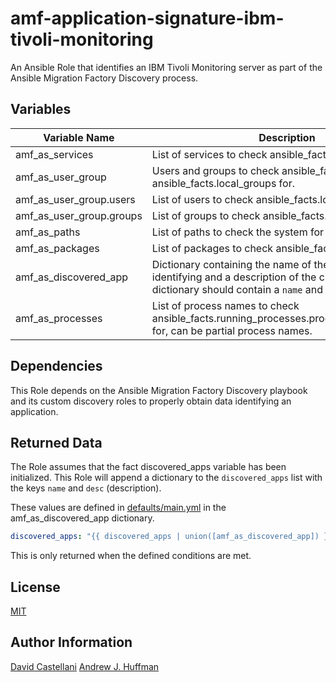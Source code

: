 # amf-application-signature-ibm-tivoli-monitoring
An Ansible Role that identifies an IBM Tivoli Monitoring server as part of the Ansible Migration Factory Discovery process.

## Variables
| Variable Name | Description | Type |
| --- | --- | :---: |
| amf_as_services | List of services to check ansible_facts.services for | list |
| amf_as_user_group | Users and groups to check ansible_facts.local_users and ansible_facts.local_groups for. | dictionary |
| amf_as_user_group.users | List of users to check ansible_facts.local_users for | list |
| amf_as_user_group.groups | List of groups to check ansible_facts.local_groups for | list |
| amf_as_paths | List of paths to check the system for | list |
| amf_as_packages | List of packages to check ansible_facts.packages for. | list |
| amf_as_discovered_app | Dictionary containing the name of the application we are identifying and a description of the classification. The dictionary should contain a `name` and `desc` key | dictionary |
| amf_as_processes | List of process names to check ansible_facts.running_processes.processes[*].command for, can be partial process names.| list |

## Dependencies
This Role depends on the Ansible Migration Factory Discovery playbook and its custom discovery roles to properly obtain data identifying an application.

## Returned Data
The Role assumes that the fact discovered_apps variable has been initialized.  This Role will append a dictionary to the `discovered_apps` list with the keys `name` and `desc` (description).

These values are defined in [defaults/main.yml](defaults/main.yml) in the amf_as_discovered_app dictionary.

```yaml
discovered_apps: "{{ discovered_apps | union([amf_as_discovered_app]) }}"
```
This is only returned when the defined conditions are met.

## License
[MIT](LICENSE)

## Author Information
[David Castellani](mailto:dave@redhat.com)
[Andrew J. Huffman](mailto:huffy@redhat.com)